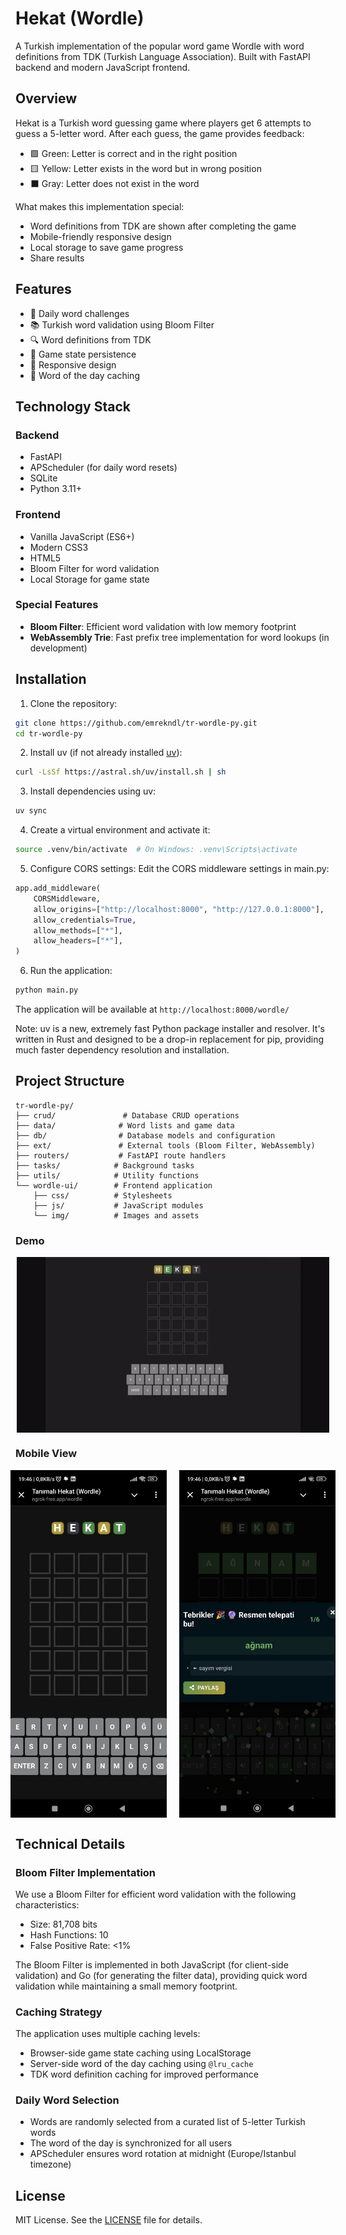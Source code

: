 # Hekat (Wordle)

A Turkish implementation of the popular word game Wordle with word definitions from TDK (Turkish Language Association). Built with FastAPI backend and modern JavaScript frontend.

## Overview

Hekat is a Turkish word guessing game where players get 6 attempts to guess a 5-letter word. After each guess, the game provides feedback:

- 🟩 Green: Letter is correct and in the right position
- 🟨 Yellow: Letter exists in the word but in wrong position
- ⬛ Gray: Letter does not exist in the word

What makes this implementation special:
- Word definitions from TDK are shown after completing the game
- Mobile-friendly responsive design
- Local storage to save game progress
- Share results

## Features

- 🎲 Daily word challenges
- 📚 Turkish word validation using Bloom Filter
- 🔍 Word definitions from TDK
- 💾 Game state persistence
- 📱 Responsive design
- 🔄 Word of the day caching

## Technology Stack

### Backend
- FastAPI
- APScheduler (for daily word resets)
- SQLite
- Python 3.11+

### Frontend
- Vanilla JavaScript (ES6+)
- Modern CSS3
- HTML5
- Bloom Filter for word validation
- Local Storage for game state

### Special Features
- **Bloom Filter**: Efficient word validation with low memory footprint
- **WebAssembly Trie**: Fast prefix tree implementation for word lookups (in development)

## Installation

1. Clone the repository:
```bash
git clone https://github.com/emrekndl/tr-wordle-py.git
cd tr-wordle-py
```

2. Install uv (if not already installed [uv](https://docs.astral.sh/uv/)):
```bash
curl -LsSf https://astral.sh/uv/install.sh | sh
```

3. Install dependencies using uv:
```bash
uv sync
```

4. Create a virtual environment and activate it:
```bash
source .venv/bin/activate  # On Windows: .venv\Scripts\activate
```

5. Configure CORS settings:
Edit the CORS middleware settings in main.py:
```python
app.add_middleware(
    CORSMiddleware,
    allow_origins=["http://localhost:8000", "http://127.0.0.1:8000"],  # Allowed origins
    allow_credentials=True,
    allow_methods=["*"],
    allow_headers=["*"],
)
```

6. Run the application:
```bash
python main.py
```

The application will be available at `http://localhost:8000/wordle/`

Note: uv is a new, extremely fast Python package installer and resolver. It's written in Rust and designed to be a drop-in replacement for pip, providing much faster dependency resolution and installation.

## Project Structure

```
tr-wordle-py/
├── crud/               # Database CRUD operations 
├── data/              # Word lists and game data
├── db/                # Database models and configuration
├── ext/               # External tools (Bloom Filter, WebAssembly)
├── routers/           # FastAPI route handlers
├── tasks/            # Background tasks
├── utils/            # Utility functions
└── wordle-ui/        # Frontend application
    ├── css/          # Stylesheets
    ├── js/           # JavaScript modules
    └── img/          # Images and assets
```


### Demo
<div style="display: flex; justify-content: center;">
    <img src="images/demo.gif" alt="Game View" width="500"/>
</div>

### Mobile View
<div style="display: flex; justify-content: center; gap: 20px;">
    <img src="images/mobile-view.png" alt="Mobile View" width="250"/>
    <img src="images/mobile-view2.png" alt="Mobile View" width="250"/>
</div>

## Technical Details

### Bloom Filter Implementation

We use a Bloom Filter for efficient word validation with the following characteristics:
- Size: 81,708 bits
- Hash Functions: 10
- False Positive Rate: <1%

The Bloom Filter is implemented in both JavaScript (for client-side validation) and Go (for generating the filter data), providing quick word validation while maintaining a small memory footprint.

### Caching Strategy

The application uses multiple caching levels:
- Browser-side game state caching using LocalStorage
- Server-side word of the day caching using `@lru_cache`
- TDK word definition caching for improved performance

### Daily Word Selection
- Words are randomly selected from a curated list of 5-letter Turkish words
- The word of the day is synchronized for all users
- APScheduler ensures word rotation at midnight (Europe/Istanbul timezone)


## License

MIT License. See the [LICENSE](LICENSE) file for details.

